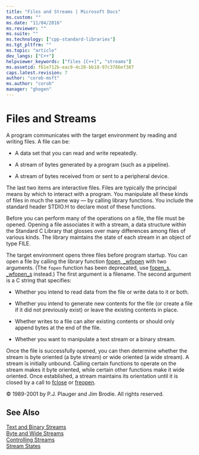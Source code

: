 ```yaml
---
title: "Files and Streams | Microsoft Docs"
ms.custom: ""
ms.date: "11/04/2016"
ms.reviewer: ""
ms.suite: ""
ms.technology: ["cpp-standard-libraries"]
ms.tgt_pltfrm: ""
ms.topic: "article"
dev_langs: ["C++"]
helpviewer_keywords: ["files [C++]", "streams"]
ms.assetid: f61e712b-eac9-4c28-bb18-97c3786ef387
caps.latest.revision: 7
author: "corob-msft"
ms.author: "corob"
manager: "ghogen"
---
```

# Files and Streams
A program communicates with the target environment by reading and writing files. A file can be:  
  
-   A data set that you can read and write repeatedly.  
  
-   A stream of bytes generated by a program (such as a pipeline).  
  
-   A stream of bytes received from or sent to a peripheral device.  
  
 The last two items are interactive files. Files are typically the principal means by which to interact with a program. You manipulate all these kinds of files in much the same way — by calling library functions. You include the standard header STDIO.H to declare most of these functions.  
  
 Before you can perform many of the operations on a file, the file must be opened. Opening a file associates it with a stream, a data structure within the Standard C Library that glosses over many differences among files of various kinds. The library maintains the state of each stream in an object of type FILE.  
  
 The target environment opens three files before program startup. You can open a file by calling the library function [fopen, _wfopen](../c-runtime-library/reference/fopen-wfopen.md) with two arguments. (The `fopen` function has been deprecated, use [fopen_s, _wfopen_s](../c-runtime-library/reference/fopen-s-wfopen-s.md) instead.) The first argument is a filename. The second argument is a C string that specifies:  
  
-   Whether you intend to read data from the file or write data to it or both.  
  
-   Whether you intend to generate new contents for the file (or create a file if it did not previously exist) or leave the existing contents in place.  
  
-   Whether writes to a file can alter existing contents or should only append bytes at the end of the file.  
  
-   Whether you want to manipulate a text stream or a binary stream.  
  
 Once the file is successfully opened, you can then determine whether the stream is byte oriented (a byte stream) or wide oriented (a wide stream). A stream is initially unbound. Calling certain functions to operate on the stream makes it byte oriented, while certain other functions make it wide oriented. Once established, a stream maintains its orientation until it is closed by a call to [fclose](../c-runtime-library/reference/fclose-fcloseall.md) or [freopen](../c-runtime-library/reference/freopen-wfreopen.md).  
  
 © 1989-2001 by P.J. Plauger and Jim Brodie. All rights reserved.  
  
## See Also  
 [Text and Binary Streams](../c-runtime-library/text-and-binary-streams.md)   
 [Byte and Wide Streams](../c-runtime-library/byte-and-wide-streams.md)   
 [Controlling Streams](../c-runtime-library/controlling-streams.md)   
 [Stream States](../c-runtime-library/stream-states.md)